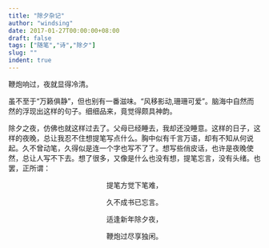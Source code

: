 ```yaml
---
title: "除夕杂记"
author: "windsing"
date: 2017-01-27T00:00:00+08:00
draft: false
tags: ["随笔","诗","除夕"]
slug: ""
indent: true
---
```


鞭炮响过，夜就显得冷清。

虽不至于“万籁俱静”，但也别有一番滋味。“风移影动,珊珊可爱”。脑海中自然而然的浮现出这样的句子。细细品来，竟觉得颇具神韵。

除夕之夜，仿佛也就这样过去了。父母已经睡去，我却还没睡意。这样的日子，这样的夜晚，总让我忍不住想提笔写点什么。胸中似有千言万语，却有不知从何说起。久不曾动笔，久得似是连一个字也写不了了。想写些俏皮话，也许是夜晚使然，总让人写不下去。想了很多，又像是什么也没有想，提笔忘言，没有头绪。也罢，正所谓：

<center>提笔方觉下笔难，<p>
<center>久不成书已忘言。<p>
<center>适逢新年除夕夜，<p>
<center>鞭炮过尽享独闲。<p>


